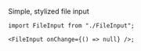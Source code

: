 Simple, stylized file input

```tsx
import FileInput from "./FileInput";

<FileInput onChange={() => null} />;
```
